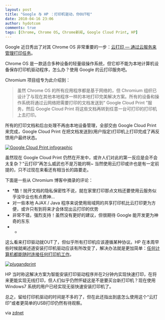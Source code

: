 ```yaml
---
layout: post
title: "Google 与 HP ：打印机驱动，你OUT啦"
date: 2010-04-16 23:06
author: hydotcom
comments: true
tags: [Chrome, Chrome OS, Chrome新闻, Google Cloud Print, HP]
---
```

Google 近日秀出了对其 Chrome OS 非常重要的一步：[云打印 — 通过云服务来管理打印任务](http://www.chromi.org/archives/4342)。

Chrome OS 是一款适合多种设备的轻量级操作系统，但它却不能为本地计算机设备保存打印机驱动程序，怎么办？使用 Google 的云打印服务吧。

Chromium 项目组专为此介绍到：



>虽然 Chrome OS 的所有应用程序都是基于网络的，但 Chromium 组织已设计了与现在其他本地程序一样的本地打印完美解决方案。所有的设备和操作系统将通过云网络把需要打印的文档发送到“ Google Cloud Print ”服务，然后 Google Cloud Print 将这些文档再转到任意一台可打印的打印机上去打印。





>
所有的打印文档和后台处理不再由本地设备管理，全部交由 Google Cloud Print 来完成，Google Cloud Print 在把文档发送到(用户指定)打印机上打印完成了再反馈用户最终状态。



<a href="http://img.chromi.org/2010/04/Google-Cloud-Print-infographic.png">![](http://img.chromi.org/2010/04/Google-Cloud-Print-infographic.png "Google Cloud Print infographic")</a>

虽然现在 Google Cloud Print 仍然在开发中，或许人们对此的第一反应是会不会太复杂？“云打印”再怎么威武也不是万能的啊~ 当然使用云打印或许也是有一定前提的，只不过现在来看还有相当长的路要走。

下面是一些从 Chromium 博客中摘录的评论：


*   *酷！抛开文档的隐私保密性不说，就在家里打印那点文档还要使用云服务似乎没毕业也有点费神...
*   对一些本地 AJAX / Java 程序来说使用局域网的共享打印机比云打印更为方便，或许只有到将来才会体现出云打印的优势
*   非常不错，强烈支持！虽然没有更好的建议，但很期待 Google 能开发更为神奇的东东
*   *

这么看来打印驱动就OUT了，但似乎所有打印机应该遵循某种协议。HP 在本周早些时候就阐述道安装打印机驱动应该有所改变了，解决办法就是更加简单：[任何计算机都能随时连接任何打印机工作](http://blogs.zdnet.com/BTL/?p=33023)。

<a href="http://img.chromi.org/2010/04/plugandprint.png">![](http://img.chromi.org/2010/04/plugandprint.png "plugandprint")</a>

HP 当时称这解决方案为智能安装打印驱动程序并在2分钟内实现快速打印，在将来更能实现无线打印，但人们似乎仍然怀疑这是不是要买台新打印机？现在使用 Windows7 系统的用户已经实现无驱快速安装打印机了。

总之，留给打印机驱动的时间是不多的了，但在此还指出到底怎么使用这个“云打印”或者更简单的USB打印仍然有待观察。

via [zdnet](http://blogs.zdnet.com/BTL/?p=33165)
